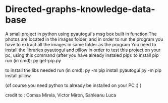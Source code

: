 # Directed-graphs-knowledge-data-base
A small project in python using pyautogui's msg box built in function 
The photos are located in the images folder, and in order to run the program you have to extract all the images in same folder as the program
You need to install the libraries pyautogui and pillow in order to test this project on your pc, using this command (after you have already instaled pip):
to install pip run (in cmd):
py get-pip.py

to install the libs needed run (in cmd):
py -m pip install pyautogui
py -m pip install pillow

(of course you need python to already be installed on your PC :) ) 

credit to : Comsa Mirela,  Victor Miron,  Sahleanu Luca

